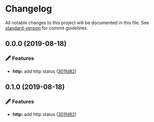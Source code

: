 # Changelog

All notable changes to this project will be documented in this file. See [standard-version](https://github.com/conventional-changelog/standard-version) for commit guidelines.

## 0.0.0 (2019-08-18)


### 🖋 Features

* **http:** add http status ([301fd82](https://github.com/arnaud-zg/http-status/commit/301fd82))

## 0.1.0 (2019-08-18)


### 🖋 Features

* **http:** add http status ([301fd82](https://github.com/arnaud-zg/http-status/commit/301fd82))
